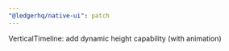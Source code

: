 ```yaml
---
"@ledgerhq/native-ui": patch
---
```


VerticalTimeline: add dynamic height capability (with animation)
